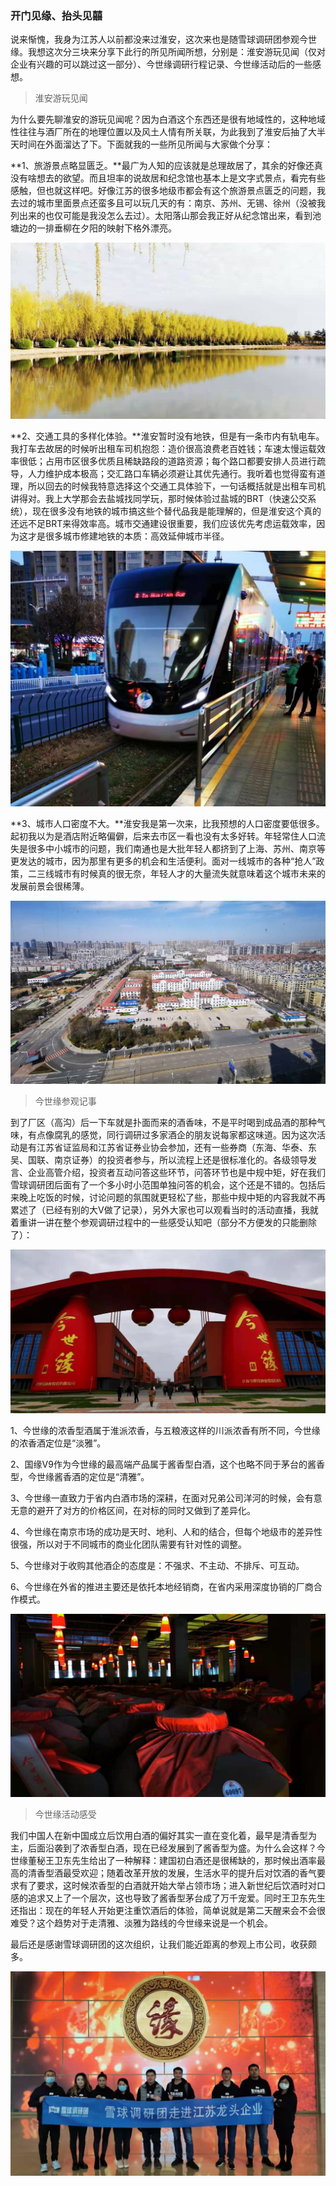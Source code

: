 ### 开门见缘、抬头见囍

说来惭愧，我身为江苏人以前都没来过淮安，这次来也是随雪球调研团参观今世缘。我想这次分三块来分享下此行的所见所闻所想，分别是：淮安游玩见闻（仅对企业有兴趣的可以跳过这一部分）、今世缘调研行程记录、今世缘活动后的一些感想。

> 淮安游玩见闻

为什么要先聊淮安的游玩见闻呢？因为白酒这个东西还是很有地域性的，这种地域性往往与酒厂所在的地理位置以及风土人情有所关联，为此我到了淮安后抽了大半天时间在外面溜达了下。下面就我的一些所见所闻与大家做个分享：

**1、旅游景点略显匮乏。**最广为人知的应该就是总理故居了，其余的好像还真没有啥想去的欲望。而且坦率的说故居和纪念馆也基本上是文字式景点，看完有些感触，但也就这样吧。好像江苏的很多地级市都会有这个旅游景点匮乏的问题，我去过的城市里面景点还蛮多且可以玩几天的有：南京、苏州、无锡、徐州（没被我列出来的也仅可能是我没怎么去过）。太阳落山那会我正好从纪念馆出来，看到池塘边的一排垂柳在夕阳的映射下格外漂亮。

![柳树](../img/visit-jsy-1.jpg)

**2、交通工具的多样化体验。**淮安暂时没有地铁，但是有一条市内有轨电车。我打车去故居的时候听出租车司机抱怨：造价很高浪费老百姓钱；车速太慢运载效率很低；占用市区很多优质且稀缺路段的道路资源；每个路口都要安排人员进行疏导，人力维护成本极高；交汇路口车辆必须避让其优先通行。我听着也觉得蛮有道理，所以回去的时候我特意选择这个交通工具体验下，一句话概括就是出租车司机讲得对。我上大学那会去盐城找同学玩，那时候体验过盐城的BRT（快速公交系统），现在很多没有地铁的城市搞这些个替代品我是能理解的，但是淮安这个真的还远不足BRT来得效率高。城市交通建设很重要，我们应该优先考虑运载效率，因为这才是很多城市修建地铁的本质：高效延伸城市半径。

![有轨电车](../img/visit-jsy-2.jpg)

**3、城市人口密度不大。**淮安我是第一次来，比我预想的人口密度要低很多。起初我以为是酒店附近略偏僻，后来去市区一看也没有太多好转。年轻常住人口流失是很多中小城市的问题，我们南通也是大批年轻人都挤到了上海、苏州、南京等更发达的城市，因为那里有更多的机会和生活便利。面对一线城市的各种“抢人”政策，二三线城市有时候真的很无奈，年轻人才的大量流失就意味着这个城市未来的发展前景会很稀薄。

![稀疏](../img/visit-jsy-3.jpg)

> 今世缘参观记事

到了厂区（高沟）后一下车就是扑面而来的酒香味，不是平时喝到成品酒的那种气味，有点像腐乳的感觉，同行调研过多家酒企的朋友说每家都这味道。因为这次活动是有江苏省证监局和江苏省证券业协会参加，还有一些券商（东海、华泰、东吴、国联、南京证券）的投资者参与，所以流程上还是很标准化的。各级领导发言、企业高管介绍，投资者互动问答这些环节，问答环节也是中规中矩，好在我们雪球调研团后面有了一个多小时小范围单独问答的机会，这个还是不错的。包括后来晚上吃饭的时候，讨论问题的氛围就更轻松了些，那些中规中矩的内容我就不再累述了（已经有别的大V做了记录），另外大家也可以观看当时的活动直播，我就着重讲一讲在整个参观调研过程中的一些感受认知吧（部分不方便发的只能删除了）：

![入场](../img/visit-jsy-4.jpg)

1、今世缘的浓香型酒属于淮派浓香，与五粮液这样的川派浓香有所不同，今世缘的浓香酒定位是“淡雅”。

2、国缘V9作为今世缘的最高端产品属于酱香型白酒，这个也略不同于茅台的酱香型，今世缘酱香酒的定位是“清雅”。

3、今世缘一直致力于省内白酒市场的深耕，在面对兄弟公司洋河的时候，会有意无意的避开了对方的价格区间，在对标的同时又做到了差异化。

4、今世缘在南京市场的成功是天时、地利、人和的结合，但每个地级市的差异性很强，所以对于不同城市的商业化团队需要有针对性的调整。

5、今世缘对于收购其他酒企的态度是：不强求、不主动、不排斥、可互动。

6、今世缘在外省的推进主要还是依托本地经销商，在省内采用深度协销的厂商合作模式。

![藏酒](../img/visit-jsy-5.jpg)

> 今世缘活动感受

我们中国人在新中国成立后饮用白酒的偏好其实一直在变化着，最早是清香型为主，后面沿袭到了浓香型白酒，现在已经发展到了酱香型为盛。为什么会这样？今世缘董秘王卫东先生给出了一种解释：建国初白酒还是很稀缺的，那时候出酒率最高的清香型酒最受欢迎；随着改革开放的发展，生活水平的提升后对饮酒的香气要求有了要求，这时候浓香型的白酒就开始大举占领市场；进入新世纪后饮酒时对口感的追求又上了一个层次，这也导致了酱香型茅台成了万千宠爱。同时王卫东先生还指出：现在的年轻人开始更注重饮酒后的体验，简单说就是第二天醒来会不会很难受？这个趋势对于走清雅、淡雅为路线的今世缘来说是一个机会。

最后还是感谢雪球调研团的这次组织，让我们能近距离的参观上市公司，收获颇多。

![合影](../img/visit-jsy-6.jpg)
